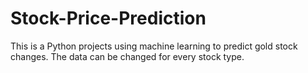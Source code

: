 # Stock-Price-Prediction

This is a Python projects using machine learning to predict gold stock changes. The data can be changed for every stock type.
